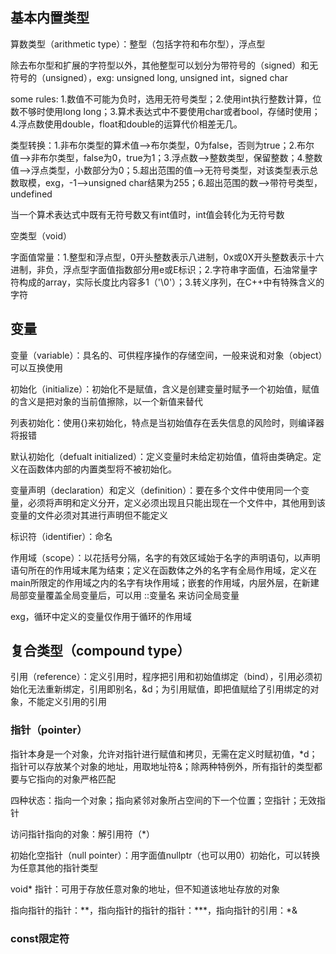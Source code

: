 ## 基本内置类型
算数类型（arithmetic type）：整型（包括字符和布尔型），浮点型

除去布尔型和扩展的字符型以外，其他整型可以划分为带符号的（signed）和无符号的（unsigned），exg: unsigned long, unsigned int，signed char

some rules: 1.数值不可能为负时，选用无符号类型；2.使用int执行整数计算，位数不够时使用long long；3.算术表达式中不要使用char或者bool，存储时使用；4.浮点数使用double，float和double的运算代价相差无几。

类型转换：1.非布尔类型的算术值-->布尔类型，0为false，否则为true；2.布尔值-->非布尔类型，false为0，true为1；3.浮点数-->整数类型，保留整数；4.整数值-->浮点类型，小数部分为0；5.超出范围的值-->无符号类型，对该类型表示总数取模，exg，-1-->unsigned char结果为255；6.超出范围的数-->带符号类型，undefined

当一个算术表达式中既有无符号数又有int值时，int值会转化为无符号数

空类型（void）

字面值常量：1.整型和浮点型，0开头整数表示八进制，0x或0X开头整数表示十六进制，非负，浮点型字面值指数部分用e或E标识；2.字符串字面值，石油常量字符构成的array，实际长度比内容多1（'\0'）；3.转义序列，在C++中有特殊含义的字符

## 变量
变量（variable）：具名的、可供程序操作的存储空间，一般来说和对象（object）可以互换使用

初始化（initialize）：初始化不是赋值，含义是创建变量时赋予一个初始值，赋值的含义是把对象的当前值擦除，以一个新值来替代

列表初始化：使用{}来初始化，特点是当初始值存在丢失信息的风险时，则编译器将报错

默认初始化（defualt initialized）：定义变量时未给定初始值，值将由类确定。定义在函数体内部的内置类型将不被初始化。

变量声明（declaration）和定义（definition）：要在多个文件中使用同一个变量，必须将声明和定义分开，定义必须出现且只能出现在一个文件中，其他用到该变量的文件必须对其进行声明但不能定义

标识符（identifier）：命名

作用域（scope）：以花括号分隔，名字的有效区域始于名字的声明语句，以声明语句所在的作用域末尾为结束；定义在函数体之外的名字有全局作用域，定义在main所限定的作用域之内的名字有块作用域；嵌套的作用域，内层外层，在新建局部变量覆盖全局变量后，可以用 ::变量名 来访问全局变量

exg，循环中定义的变量仅作用于循环的作用域

## 复合类型（compound type）
引用（reference）：定义引用时，程序把引用和初始值绑定（bind），引用必须初始化无法重新绑定，引用即别名，&d；为引用赋值，即把值赋给了引用绑定的对象，不能定义引用的引用

### 指针（pointer）

指针本身是一个对象，允许对指针进行赋值和拷贝，无需在定义时赋初值，\*d；指针可以存放某个对象的地址，用取地址符&；除两种特例外，所有指针的类型都要与它指向的对象严格匹配

四种状态：指向一个对象；指向紧邻对象所占空间的下一个位置；空指针；无效指针

访问指针指向的对象：解引用符（\*）

初始化空指针（null pointer）：用字面值nullptr（也可以用0）初始化，可以转换为任意其他的指针类型

void\* 指针：可用于存放任意对象的地址，但不知道该地址存放的对象

指向指针的指针：\*\*，指向指针的指针的指针：\*\*\*，指向指针的引用：\*&

### const限定符




